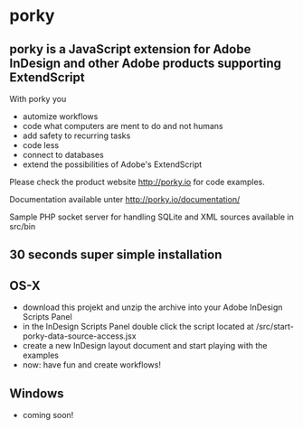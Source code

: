 # porky

## porky is a JavaScript extension for Adobe InDesign and other Adobe products supporting ExtendScript

With porky you
* automize workflows
* code what computers are ment to do and not humans
* add safety to recurring tasks
* code less
* connect to databases
* extend the possibilities of Adobe's ExtendScript



Please check the product website http://porky.io for code examples.

Documentation available unter http://porky.io/documentation/

Sample PHP socket server for handling SQLite and XML sources available in src/bin

## 30 seconds super simple installation

## OS-X
* download this projekt and unzip the archive into your Adobe InDesign Scripts Panel
* in the InDesign Scripts Panel double click the script located at /src/start-porky-data-source-access.jsx
* create a new InDesign layout document and start playing with the examples
* now: have fun and create workflows!

## Windows
* coming soon!
